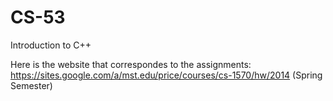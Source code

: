 # CS-53
Introduction to C++

Here is the website that correspondes to the assignments: https://sites.google.com/a/mst.edu/price/courses/cs-1570/hw/2014
(Spring Semester)
